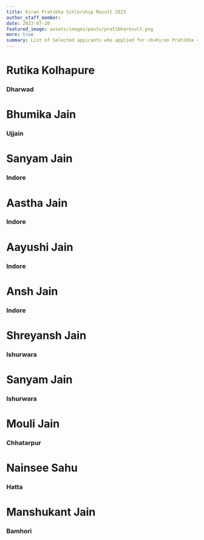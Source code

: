 ```yaml
---
title: Kiran Pratibha Schlorship Result 2023
author_staff_member:
date: 2023-07-20
featured_image: assets/images/posts/pratibharesult.png
more: true
summary: List of Selected appicants who applied for <b>Kiran Pratibha </b> Scholarship 2023.
---
```


<div class="card-container">



<div class="container_copy">
        <h1>Rutika Kolhapure</h1>
        <h3>Dharwad</h3>
    </div>
<div class="container_copy">
        <h1>Bhumika Jain</h1>
        <h3>Ujjain</h3>
    </div>

<div class="container_copy">
        <h1>Sanyam Jain</h1>
        <h3>Indore</h3>
    </div>


<div class="container_copy">
        <h1>Aastha Jain</h1>
        <h3>Indore</h3>
    </div>
<div class="container_copy">
        <h1>Aayushi Jain</h1>
        <h3>Indore</h3>
    </div>
<div class="container_copy">
        <h1>Ansh Jain</h1>
        <h3>Indore</h3>
    </div>
<div class="container_copy">
        <h1>Shreyansh Jain</h1>
        <h3>Ishurwara</h3>
    </div>
<div class="container_copy">
        <h1>Sanyam Jain</h1>
        <h3>Ishurwara</h3>
    </div>
<div class="container_copy">
        <h1>Mouli Jain</h1>
        <h3>Chhatarpur</h3>
    </div>
<div class="container_copy">
        <h1>Nainsee Sahu</h1>
        <h3>Hatta</h3>
    </div>
<div class="container_copy">
        <h1>Manshukant Jain</h1>
        <h3>Bamhori</h3>
    </div>
</div>